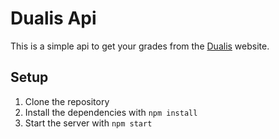 # Dualis Api

This is a simple api to get your grades from the [Dualis](https://dualis.dhbw.de) website.

## Setup

1. Clone the repository
2. Install the dependencies with `npm install`
3. Start the server with `npm start`
